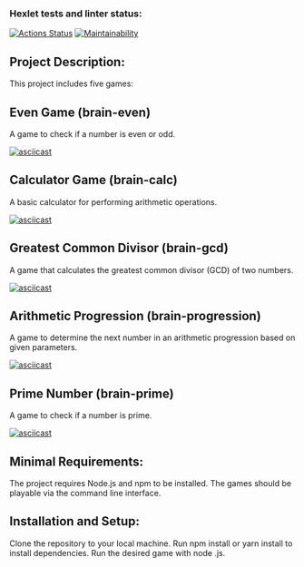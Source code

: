 ### Hexlet tests and linter status:
[![Actions Status](https://github.com/elenaryzh/frontend-project-44/actions/workflows/hexlet-check.yml/badge.svg)](https://github.com/elenaryzh/frontend-project-44/actions)
[![Maintainability](https://api.codeclimate.com/v1/badges/e6bb939242b78734ff33/maintainability)](https://codeclimate.com/github/elenaryzh/frontend-project-44/maintainability)

## Project Description:

This project includes five games:

## Even Game (brain-even)
A game to check if a number is even or odd.

[![asciicast](https://asciinema.org/a/ELUzJDJ0Zs1oI7f6aVaov6H4N.svg)](https://asciinema.org/a/ELUzJDJ0Zs1oI7f6aVaov6H4N)

## Calculator Game (brain-calc)
A basic calculator for performing arithmetic operations.

[![asciicast](https://asciinema.org/a/eEQBukLEuMomsj8qQsR360vi2.svg)](https://asciinema.org/a/eEQBukLEuMomsj8qQsR360vi2)

## Greatest Common Divisor (brain-gcd)
A game that calculates the greatest common divisor (GCD) of two numbers.

[![asciicast](https://asciinema.org/a/dGLGSM8BvUk0RxUsxavXsTQxq.svg)](https://asciinema.org/a/dGLGSM8BvUk0RxUsxavXsTQxq)

## Arithmetic Progression (brain-progression)
A game to determine the next number in an arithmetic progression based on given parameters.

[![asciicast](https://asciinema.org/a/ps2rNRtuwjPcVGHllaUewG3Zg.svg)](https://asciinema.org/a/ps2rNRtuwjPcVGHllaUewG3Zg)

## Prime Number (brain-prime)
A game to check if a number is prime.

[![asciicast](https://asciinema.org/a/TmtAgHPyBLCn2LB4qH93UIT3U.svg)](https://asciinema.org/a/TmtAgHPyBLCn2LB4qH93UIT3U)

## Minimal Requirements:

The project requires Node.js and npm to be installed.
The games should be playable via the command line interface.

## Installation and Setup:

Clone the repository to your local machine.
Run npm install or yarn install to install dependencies.
Run the desired game with node <game-name> .js.

